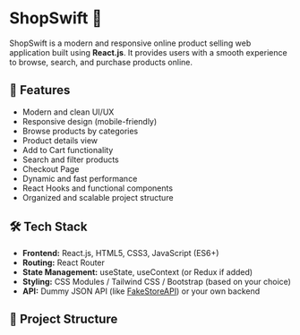 # ShopSwift 🛒

ShopSwift is a modern and responsive online product selling web application built using **React.js**. It provides users with a smooth experience to browse, search, and purchase products online.

## 🚀 Features

- Modern and clean UI/UX
- Responsive design (mobile-friendly)
- Browse products by categories
- Product details view
- Add to Cart functionality
- Search and filter products
- Checkout Page
- Dynamic and fast performance
- React Hooks and functional components
- Organized and scalable project structure

## 🛠️ Tech Stack

- **Frontend:** React.js, HTML5, CSS3, JavaScript (ES6+)
- **Routing:** React Router
- **State Management:** useState, useContext (or Redux if added)
- **Styling:** CSS Modules / Tailwind CSS / Bootstrap (based on your choice)
- **API:** Dummy JSON API (like [FakeStoreAPI](https://fakestoreapi.com/)) or your own backend

## 📂 Project Structure

